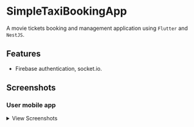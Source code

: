 # SimpleTaxiBookingApp

A movie tickets booking and management application using `Flutter` and `NestJS`.

## Features

-   Firebase authentication, socket.io.

## Screenshots

### User mobile app

<details>
    <summary>View Screenshots</summary>
    <br>

|  |  |  |
| :---:  | :---:  | :---:  | 

| ![](ScreenShots/Home.png)   | ![](ScreenShots/UserDeatils.png)   | ![](ScreenShots/Details.png) 

</details>  
